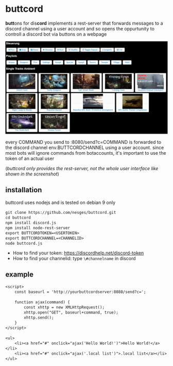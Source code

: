 # buttcord

**butt**ons for dis**cord** implements a rest-server that forwards messages to a discord channel using a user account and so opens the oppurtunity to controll a discord bot via buttons on a webpage

![img](screenshot.png?raw=true)

every COMMAND you send to :8080/send?c=COMMAND is forwarded to the discord channel env.BUTTCORDCHANNEL using a user account. since most bots will ignore commands from botaccounts, it's important to use the token of an actual user

(*buttcord only provides the rest-server, not the whole user interface like shown in the screenshot*)

## installation
buttcord uses nodejs and is tested on debian 9 only
```
git clone https://github.com/nesges/buttcord.git
cd buttcord
npm install discord.js
npm install node-rest-server
export BUTTCORDTOKEN=<USERTOKEN>
export BUTTCORDCHANNEL=<CHANNELID>
node buttcord.js
```

* How to find your token: https://discordhelp.net/discord-token
* How to find your channelid: type `\#channelname` in discord

## example
```
<script>
    const baseurl = 'http://yourbuttcordserver:8080/send?c=';

    function ajax(command) {
        const xhttp = new XMLHttpRequest();
        xhttp.open("GET", baseurl+command, true);
        xhttp.send();
    }
</script>

<ul>
    <li><a href="#" onclick="ajax('Hello World!')">Hello World!</a></li>
    <li><a href="#" onclick="ajax('.local list')">.local list</a></li>
</ul>
```
